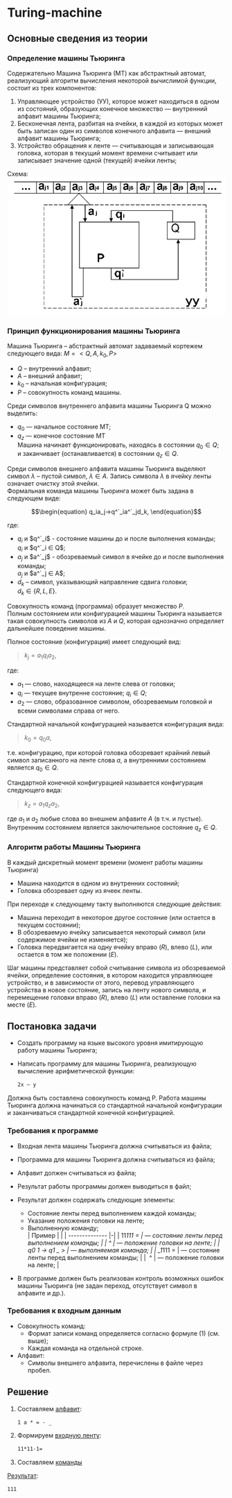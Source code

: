 # Turing-machine  

## Основные сведения из теории

### Определение машины Тьюринга

Содержательно Машина Тьюринга (МТ) как абстрактный автомат, реализующий алгоритм вычисления некоторой вычислимой функции, состоит из трех компонентов:

1. Управляющее устройство (УУ), которое может находиться в одном из состояний, образующих конечное множество  — внутренний алфавит машины Тьюринга;
2. Бесконечная лента, разбитая на ячейки, в каждой из которых может быть записан один из символов конечного алфавита  — внешний алфавит машины Тьюринга;
3. Устройство обращения к ленте — считывающая и записывающая головка, которая в текущий момент времени считывает или записывает значение одной (текущей) ячейки ленты;

Схема:  
![turing-machine-scheme](img/turing-machine-scheme.png)  

### Принцип функционирования машины Тьюринга

Машина Тьюринга – абстрактный автомат задаваемый кортежем следующего вида: $M = <Q,A,k_0,P>$

* $Q$ – внутренний алфавит;  
* $A$ – внешний алфавит;  
* $k_0$ – начальная конфигурация;  
* $P$ – совокупность команд машины.

Среди символов внутреннего алфавита машины Тьюринга Q можно выделить:

* $q_0$ — начальное состояние МТ;
* $q_z$ — конечное состояние МТ  
  Машина начинает функционировать, находясь в состоянии $q_0∈Q$;  
  и заканчивает (останавливается) в состоянии $q_z∈Q$.

Среди символов внешнего алфавита машины Тьюринга выделяют символ $λ$ – пустой
символ, $λ ∈ A$. Запись символа $λ$ в ячейку ленты означает очистку этой ячейки.  
Формальная команда машины Тьюринга может быть задана в следующем виде:  

$$\begin{equation} q_ia_j→q^`_ia^`_jd_k, \end{equation}$$  

где:

* $q_i$ и $q^`_i$ - состояние машины до и после выполнения команды;  
$q_i$ и $q^`_i ∈ Q$;  
* $a_j$ и $a^`_j$ - обозреваемый символ в ячейке до и после выполнения
команды;  
$a_j$ и $a^`_j ∈ A$;  
* $d_k$ – символ, указывающий направление сдвига головки;  
$d_k ∈ \{R, L, E\}$.  

Совокупность команд (программа) образует множество $P$.  
Полным состоянием или конфигурацией машины Тьюринга называется такая
совокупность символов из $A$ и $Q$, которая однозначно определяет дальнейшее поведение машины.  

Полное состояние (конфигурация) имеет следующий вид:  
>$k_j = a_1q_ia_2,$

где:

* $a_1$ — слово, находящееся на ленте слева от головки;  
* $q_i$ — текущее внутренне состояние; $q_i ∈ Q$;
* $a_2$ — слово, образованное символом, обозреваемым головкой и всеми символами
справа от него.  

Стандартной начальной конфигурацией называется конфигурация вида:
> $k_0=q_0a$,  

т.е. конфигурацию, при которой головка обозревает крайний левый символ записанного
на ленте слова $a$, а внутренними состоянием является $q_0 ∈ Q$.

Стандартной конечной конфигурацией называется конфигурация следующего вида:  
> $k_z=a_1q_za_2$,  

где $a_1$ и $a_2$ любые слова во внешнем алфавите $А$ (в т.ч. и пустые). Внутренним
состоянием является заключительное состояние $q_z ∈ Q$.

### Алгоритм работы Машины Тьюринга

В каждый дискретный момент времени (момент работы машины Тьюринга)

* Машина находится в одном из внутренних состояний;
* Головка обозревает одну из ячеек ленты.  

При переходе к следующему такту выполняются следующие действия:  

* Машина переходит в некоторое другое состояние (или остается в текущем
состоянии);
* В обозреваемую ячейку записывается некоторый символ (или содержимое ячейки
не изменяется);
* Головка передвигается на одну ячейку вправо $(R)$, влево $(L)$, или остается в том же
положении $(E)$.  

Шаг машины представляет собой считывание символа из обозреваемой ячейки, определение состояния, в котором находится управляющее устройство, и в зависимости от
этого, перевод управляющего устройства в новое состояние, запись на ленту нового
символа, и перемещение головки вправо $(R)$, влево $(L)$ или оставление головки на месте $(E)$.

## Постановка задачи  

* Создать программу на языке высокого уровня имитирующую работу машины Тьюринга;
* Написать программу для машины Тьюринга, реализующую вычисление арифметической функции: 
  
  ```txt
  2x – y
  ```  

Должна быть составлена совокупность команд P.  Работа машины Тьюринга должна начинаться со стандартной начальной конфигурации и заканчиваться стандартной конечной конфигурацией.  

### Требования к программе

* Входная лента машины Тьюринга должна считываться из файла;
* Программа для машины Тьюринга должна считываться из файла;
* Алфавит должен считываться из файла;
* Результат работы программы должен выводиться в файл;
* Результат должен содержать следующие элементы:
  * Состояние ленты перед выполнением каждой команды;
  * Указание положения головки на ленте;
  * Выполненную команду;  
    | Пример         | |
    | -------------- |-|
    | 11*111 =       | — состояние ленты перед выполнением команды; |
    | ^              | — положение головки на ленте;                |
    | q0 1 -> q1 _ > | — выполняемая команда;                       |
    | _1*111 =       | — состояние ленты перед выполнением команды; |
    | &nbsp;^        | — положение головки на ленте;                |

* В программе должен быть реализован контроль возможных ошибок машины Тьюринга (не задан переход, отсутствует символ в алфавите и др.).

### Требования к входным данным

* Совокупность команд:  
  * Формат записи команд определяется согласно формуле (1) (см. выше);  
  * Каждая команда на отдельной строке.  
* Алфавит:  
  * Символы внешнего алфавита, перечислены в файле через пробел.  

## Решение

1) Составляем [алфавит](settings/alphabet.txt):

   ```txt
   1 a * = - _
   ```

2) Формируем [входную ленту](settings/tape.txt):  

   ```txt
   11*11-1=
   ```

3) Составляем [команды](settings/commands.txt)

[Результат](output/result.txt):

```txt
111
```
